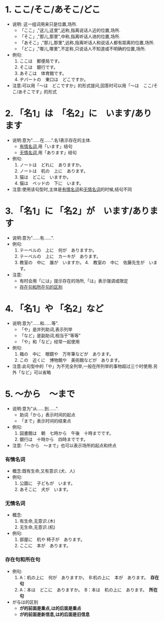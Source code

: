 # 1. ここ/そこ/あそこ/どこ
  - 说明: 这一组词用来只是位置,场所.
     - 「ここ」,"这儿,这里",近称,指离说话人近的位置,场所.
     - 「そこ」,"那儿,那里",中称,指离听话人进的位置,场所.
     - 「あそこ」,"那儿,那里",远称,指离听话人和说话人都有距离的位置,场所.
     - 「どこ」,"哪儿,哪里",不定称,只说话人不知道或不明确的位置,场所.
  - 例句:
     1. ここは　郵便局です。
     2. そこは　銀行です。
     3. あそこは　体育館です。
     4. ヂパートの　東口は　どこですか。
  - 注意:可以用「～は　どこですか」的形式提问,回答时可以用「～は　ここ/そこ/あそこです」的形式

# 2. 「名1」は　「名2」に　います/あります
  - 说明:意为"......在......".名1表示存在的主体.
     - [有情名词](#有情名词),用「います」结句
     - [无情名词](#无情名词),用「あります」结句
  - 例句:
     1. ノートは　どれに　ありますか。
     2. ノートは　机の　上に　あります。
     3. 猫は　どこに　いますか。
     4. 猫は　ベッドの　下に　います。 
  - 注意:使用该句型时,主体是[有情名词](#有情名词)和[无情名词](#无情名词)的时候,结句不同

# 3. 「名1」に 「名2」が　います/あります
  - 说明:意为"......有......".
  - 例句:
     1. テーベルの　上に　何が　ありますか。
     2. テーベルの　上に　カーキが　あります。
     3. 教室の　中に　誰が　いますか。
     4.　教室の　中に　佐藤先生が　います。
  - 注意:
     - 有时会用「には」提示存在的场所,「は」表示强调或限定
     - [存在句和所在句的区别](#存在句和所在句)

# 4. 「名1」や 「名2」など
  - 说明:意为"......和......等".
     - 「や」是并列助词,表示列举
     - 「など」是副助词,相当于"等等"
     - 「や」和「など」经常一起使用
  - 例句:
     1. 箱の　中に　眼鏡や　万年筆などが　あります。
     2. この　近くに　博物館や　美術館などが　あります。
  - 注意:此句型中的「や」为不完全列举,一般在所列举的事物超过三个时使用.另外「など」可以省略

# 5. ～から　～まで
  - 说明:意为"从......到......".
     - 助词「から」表示时间的起点
     - 「まで」表示时间的结束点
  - 例句:
     1. 図書館は　朝　七時から　午後　十時までです。
     2. 銀行は　十時から　四時までです。
  - 注意:「～から　～まで」也可以表示场所的起点和终点

### 有情名词
  - 概念:既有生命,又有意识.(犬、人)
  - 例句:
    1. 公園に　子どもが　います。
    2. あそこに　犬が　います。

### 无情名词
  - 概念:
    1. 有生命,无意识.(木)
    2. 无生命,无意识.(机)
  - 例句:
    1. 部屋に　机や 椅子が　あります。
    2. ここに　本が　あります。

### 存在句和所在句
  - 例句:
    1. A：机の上に　何が　ありますか。　B:机の上に　本が　あります。　**存在句**
    2. A：本は　どこに　ありますか。　B：本は　机の上に　あります。　**所在句**
  - が与は的区别
    - **が的前面是重点,は的后面是重点**
    - **が的前面是新信息,は的后面是旧信息**
